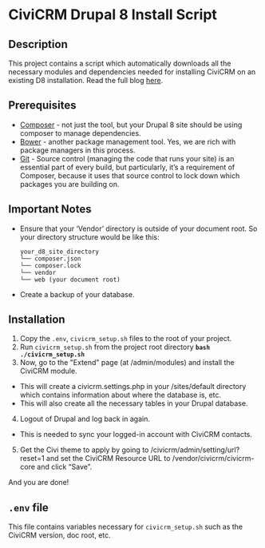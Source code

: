 # CiviCRM Drupal 8 Install Script

## Description
This project contains a script which automatically downloads all the necessary modules and dependencies needed for installing CiviCRM on an existing D8 installation. Read the full blog [here](https://docs.google.com/document/d/13isLo46tiLRi79wXfnPrH-KgQ6ypf6XCILDplRv7Ka4/edit?ts=5a9517e9#). 

## Prerequisites
- [Composer](https://getcomposer.org/) - not just the tool, but your Drupal 8 site should be using composer to manage dependencies.
- [Bower](https://bower.io/) - another package management tool. Yes, we are rich with package managers in this process.
- [Git](https://git-scm.com/) - Source control (managing the code that runs your site) is an essential part of every build, but particularly, it’s a requirement of Composer, because it uses that source control to lock down which packages you are building on.

## Important Notes
- Ensure that your ‘Vendor’ directory is outside of your document root. So your directory structure would be like this:

      your_d8_site_directory
      └── composer.json
      └── composer.lock
      └── vendor
      └── web (your document root)
      
- Create a backup of your database.

## Installation
1. Copy the `.env`, `civicrm_setup.sh` files to the root of your project.
2. Run `civicrm_setup.sh` from the project root directory **`bash ./civicrm_setup.sh`**
3. Now, go to the "Extend" page (at /admin/modules) and install the CiviCRM module.
  - This will create a civicrm.settings.php in your /sites/default directory which contains information about where the database is, etc.
  - This will also create all the necessary tables in your Drupal database.
4. Logout of Drupal and log back in again.
  - This is needed to sync your logged-in account with CiviCRM contacts.
5. Get the Civi theme to apply by going to /civicrm/admin/setting/url?reset=1 and set the CiviCRM Resource URL to /vendor/civicrm/civicrm-core and click “Save”.

And you are done!

## `.env` file
This file contains variables necessary for `civicrm_setup.sh` such as the CiviCRM version, doc root, etc.
